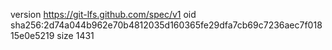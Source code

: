 version https://git-lfs.github.com/spec/v1
oid sha256:2d74a044b962e70b4812035d160365fe29dfa7cb69c7236aec7f01815e0e5219
size 1431
